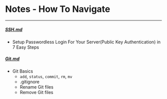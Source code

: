 # Notes - How To Navigate
----
##### [SSH.md](./SSH.md)
* Setup Passwordless Login For Your Server(Public Key Authentication) in 7 Easy Steps
##### [Git.md](./Git.md)
* Git Basics
  * ``add``, ``status``, ``commit``, ``rm``, ``mv``  
  * .gitignore 
  * Rename Git files
  * Remove Git files 
